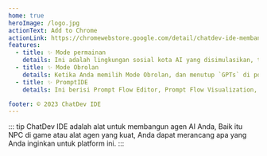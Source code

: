 ```yaml
---
home: true
heroImage: /logo.jpg
actionText: Add to Chrome
actionLink: https://chromewebstore.google.com/detail/chatdev-ide-membangun-age/dopllopmmfnghbahgbdejnkebfcmomej?hl=in
features:
  - title: ✨ Mode permainan
    details: Ini adalah lingkungan sosial kota AI yang disimulasikan, terdiri dari 25 NPC dengan kesadaran independen dan pemain yang terkontrol, semua peran dapat disesuaikan, Anda dapat merancang seorang matematikawan, seorang ahli analisis psikologis untuk memecahkan berbagai masalah untuk Anda, Anda hanya perlu mendefinisikan definisi peran Prompt yang wajar, kekayaan peta akan sepenuhnya dikendalikan oleh Anda.
  - title: ✨ Mode Obrolan
    details: Ketika Anda memilih Mode Obrolan, dan menutup `GPTs` di pojok kanan atas, pilih model besar favorit Anda di sebelah kiri, Mode Obrolan akan menjadi UI LLM biasa, dan semua masukan Anda akan melalui antarmuka LLM normal, keluaran balasan model besar.
  - title: ✨ PromptIDE
    details: Ini berisi Prompt Flow Editor, Prompt Flow Visualization, JavaScript Support, Export & Import. Aliran prompt adalah seperangkat alat pengembangan yang dirancang untuk menyederhanakan siklus pengembangan ujung-ke-ujung aplikasi AI berbasis LLM, dari ideasi, prototyping, pengujian, evaluasi. Ini membuat rekayasa prompt jauh lebih mudah dan memungkinkan Anda membangun aplikasi LLM dengan kualitas produksi.

footer: © 2023 ChatDev IDE
---
```


::: tip
ChatDev IDE adalah alat untuk membangun agen AI Anda, Baik itu NPC di game atau alat agen yang kuat, Anda dapat merancang apa yang Anda inginkan untuk platform ini.
:::
